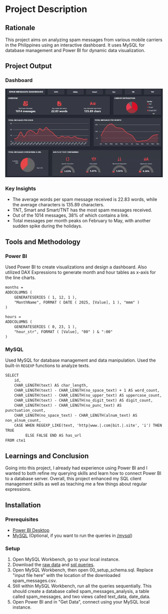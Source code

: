 # Project Description

## Rationale
This project aims on analyzing spam messages from various mobile carriers in the Philippines using an interactive dashboard. It uses MySQL for database management and Power BI for dynamic data visualization.

## Project Output
### Dashboard
![spam_messages_dashboard.gif](/powerbi/exports/spam_messages_dashboard.gif
) 
### Key Insights
- The average words per spam message received is 22.83 words, while the average characters is 135.89 characters.
- TNT, Smart and Smart/TNT has the most spam messages received.
- Out of the 1014 messages, 38% of which contains a link.
- Total messages per month peaks on February to May, with another sudden spike during the holidays.

## Tools and Methodology
### Power BI
Used Power BI to create visualizations and design a dashboard. Also utilized DAX Expressions to generate month and hour tables as x-axis for the line charts.
```
months = 
ADDCOLUMNS (
    GENERATESERIES ( 1, 12, 1 ),
    "MonthName", FORMAT ( DATE ( 2025, [Value], 1 ), "mmm" )
)
```
```
hours = 
ADDCOLUMNS (
    GENERATESERIES ( 0, 23, 1 ),
    "hour_str", FORMAT ( [Value], "00" ) & ":00"
)
```
### MySQL
Used MySQL for database management and data manipulation. Used the built-in `REGEXP` functions to analyze texts.
```
SELECT
    id,
    CHAR_LENGTH(text) AS char_length,
    CHAR_LENGTH(text) - CHAR_LENGTH(no_space_text) + 1 AS word_count,
    CHAR_LENGTH(text) - CHAR_LENGTH(no_upper_text) AS uppercase_count,
    CHAR_LENGTH(text) - CHAR_LENGTH(no_digit_text) AS digit_count,
    CHAR_LENGTH(text) - CHAR_LENGTH(no_punc_text) AS punctuation_count,
    CHAR_LENGTH(no_space_text) - CHAR_LENGTH(alnum_text) AS non_alnum_count,
    CASE WHEN REGEXP_LIKE(text, 'http|www.|.com|bit.|.site', 'i') THEN TRUE
         ELSE FALSE END AS has_url
FROM cte1
```

## Learnings and Conclusion
Going into this project, I already had experience using Power BI and I wanted to both refine my querying skills and learn how to connect Power BI to a database server. Overall, this project enhanced my SQL client management skills as well as teaching me a few things about regular expressions.

## Installation
### Prerequisites
- [Power BI Desktop](https://www.microsoft.com/en-us/download/details.aspx?id=58494)
- [MySQL](https://dev.mysql.com/downloads/installer/) (Optional, if you want to run the queries in [/mysql](/mysql))
### Setup
1. Open MySQL Workbench, go to your local instance.
2. Download the [raw data](/data/spam_messages.csv) and [sql queries](/mysql/).
3. Open MySQL Workbench, then open 00_setup_schema.sql. Replace "input file here" with the location of the downloaded spam_messages.csv.
4. Still within MySQL Workbench, run all the queries sequentially. This should create a database called spam_messages_analysis, a table called spam_messages, and two views called text_data, date_data.
4. Open Power BI and in "Get Data", connect using your MySQL local instance.